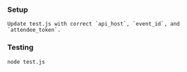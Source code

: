 ### Setup

    Update test.js with correct `api_host`, `event_id`, and `attendee_token`.

### Testing

    node test.js
